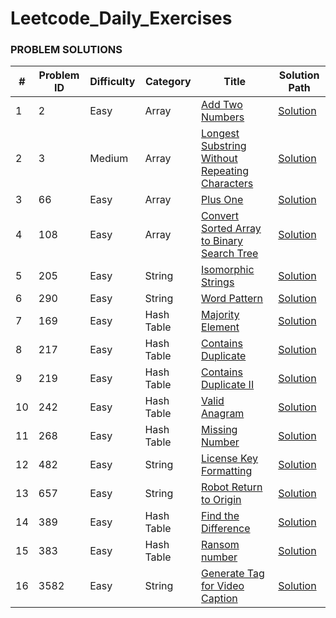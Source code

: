 # Leetcode_Daily_Exercises

### **PROBLEM SOLUTIONS**

| #   | Problem ID | Difficulty | Category   | Title                                                                                                                                       | Solution Path                                                  |
|-----|------------|-------------|------------|---------------------------------------------------------------------------------------------------------------------------------------------|----------------------------------------------------------------|
| 1   | 2          | Easy        | Array      | [Add Two Numbers](https://leetcode.com/problems/add-two-numbers/)                                                                           | [Solution](../master/src/easy/addTwoNumbers.java)              |
| 2   | 3          | Medium      | Array      | [Longest Substring Without Repeating Characters](https://leetcode.com/problems/longest-substring-without-repeating-characters/description/) | [Solution](../master/src/medium/longestSubString.java)         |
| 3   | 66         | Easy        | Array      | [Plus One](https://leetcode.com/problems/plus-one/description/)                                                                             | [Solution](../master/src/easy/plusOne.java)                    |
| 4   | 108        | Easy        | Array      | [Convert Sorted Array to Binary Search Tree](https://leetcode.com/problems/convert-sorted-array-to-binary-search-tree/description/)         | [Solution](../master/src/easy/convertSortedArray.java)         |
| 5   | 205        | Easy        | String     | [Isomorphic Strings](https://leetcode.com/problems/isomorphic-strings/description/)                                                         | [Solution](../master/src/easy/isomorphicString.java)           |
| 6   | 290        | Easy        | String     | [Word Pattern](https://leetcode.com/problems/word-pattern/description/)                                                                     | [Solution](../master/src/easy/wordPattern.java)                |
| 7   | 169        | Easy        | Hash Table | [Majority Element](https://leetcode.com/problems/majority-element/description/)                                                             | [Solution](../master/src/easy/majorityElement.java)            |
| 8   | 217        | Easy        | Hash Table | [Contains Duplicate](https://leetcode.com/problems/contains-duplicate/description/)                                                         | [Solution](../master/src/easy/containsDuplicate.java)          |
| 9   | 219        | Easy        | Hash Table | [Contains Duplicate II](https://leetcode.com/problems/contains-duplicate-ii/description/)                                                   | [Solution](../master/src/easy/containsDuplicateII.java)        |
| 10  | 242        | Easy        | Hash Table | [Valid Anagram](https://leetcode.com/problems/valid-anagram/description/)                                                                   | [Solution](../master/src/easy/validAnagram.java)               |
| 11  | 268        | Easy        | Hash Table | [Missing Number](https://leetcode.com/problems/missing-number/description/)                                                                 | [Solution](../master/src/easy/missingNumber.java)              |
| 12  | 482        | Easy        | String     | [License Key Formatting](https://leetcode.com/problems/license-key-formatting/description/)                                                 | [Solution](../master/src/easy/licenseKeyFormatting.java)       |
| 13  | 657        | Easy        | String     | [Robot Return to Origin](https://leetcode.com/problems/robot-return-to-origin/description/)                                                 | [Solution](../master/src/easy/robotReturnToOrigin.java)        |
| 14  | 389        | Easy        | Hash Table | [Find the Difference](https://leetcode.com/problems/find-the-difference/description/)                                                       | [Solution](../master/src/easy/findTheDifference.java)          |
| 15  | 383        | Easy        | Hash Table | [Ransom number](https://leetcode.com/problems/ransom-note/description/)                                                        | [Solution](../master/src/easy/ransomNumber.java)               |
| 16  | 3582       | Easy        | String     | [Generate Tag for Video Caption](https://leetcode.com/problems/generate-tag-for-video-caption/description/)                                                        | [Solution](../master/src/easy/generateTagForVideoCaption.java) |

